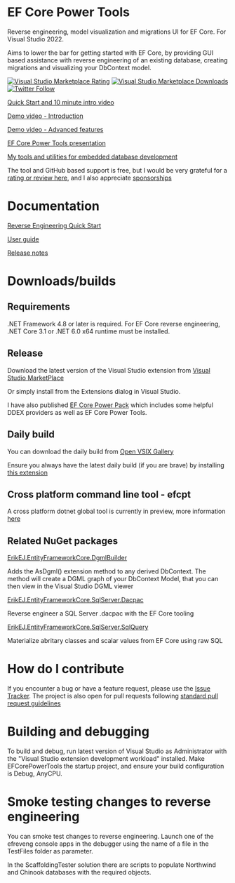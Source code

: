 # EF Core Power Tools

Reverse engineering, model visualization and migrations UI for EF Core. For Visual Studio 2022.

Aims to lower the bar for getting started with EF Core, by providing GUI based assistance with reverse engineering of an existing database, creating migrations and visualizing your DbContext model.

[![Visual Studio Marketplace Rating](https://img.shields.io/visual-studio-marketplace/r/ErikEJ.EFCorePowerTools)](https://marketplace.visualstudio.com/items?itemName=ErikEJ.EFCorePowerTools&ssr=false#review-details)
[![Visual Studio Marketplace Downloads](https://img.shields.io/visual-studio-marketplace/i/ErikEJ.EFCorePowerTools)](https://marketplace.visualstudio.com/items?itemName=ErikEJ.EFCorePowerTools&ssr=false#review-details)
[![Twitter Follow](https://img.shields.io/twitter/follow/ErikEJ.svg?style=social&label=Follow)](https://twitter.com/ErikEJ) 

[Quick Start and 10 minute intro video](https://github.com/ErikEJ/EFCorePowerTools/wiki/Reverse-Engineering-Quick-Start)

[Demo video - Introduction](https://youtu.be/uph-AGyOd8c)

[Demo video - Advanced features](https://youtu.be/3-Izu_qLDqY)

[EF Core Power Tools presentation](https://erikej.github.io/EFCorePowerTools/index.html)

[My tools and utilities for embedded database development](https://erikej.github.io/SqlCeToolbox/)

The tool and GitHub based support is free, but I would be very grateful for a [rating or review here](https://marketplace.visualstudio.com/items?itemName=ErikEJ.EFCorePowerTools&ssr=false#review-details), and I also appreciate [sponsorships](https://github.com/sponsors/ErikEJ)

# Documentation

[Reverse Engineering Quick Start](https://github.com/ErikEJ/EFCorePowerTools/wiki/Reverse-Engineering-Quick-Start)

[User guide](https://github.com/ErikEJ/EFCorePowerTools/wiki)

[Release notes](https://github.com/ErikEJ/EFCorePowerTools/wiki/Release-notes)

# Downloads/builds

## Requirements 

.NET Framework 4.8 or later is required. For EF Core reverse engineering, .NET Core 3.1 or .NET 6.0 x64 runtime must be installed.

## Release

Download the latest version of the Visual Studio extension from [Visual Studio MarketPlace](https://marketplace.visualstudio.com/items?itemName=ErikEJ.EFCorePowerTools)

Or simply install from the Extensions dialog in Visual Studio.

I have also published [EF Core Power Pack](https://marketplace.visualstudio.com/items?itemName=ErikEJ.EFCorePowerPack) which includes some helpful DDEX providers as well as EF Core Power Tools.

## Daily build

You can download the daily build from [Open VSIX Gallery](https://www.vsixgallery.com/extension/f4c4712c-ceae-4803-8e52-0e2049d5de9f)

Ensure you always have the latest daily build (if you are brave) by installing [this extension](https://marketplace.visualstudio.com/items?itemName=MadsKristensen.VSIXGallery-nightlybuilds)

## Cross platform command line tool - efcpt

A cross platform dotnet global tool is currently in preview, more information [here](https://github.com/ErikEJ/EFCorePowerTools/blob/master/src/GUI/efcpt/readme.md)

## Related NuGet packages

[ErikEJ.EntityFrameworkCore.DgmlBuilder](https://github.com/ErikEJ/EFCorePowerTools/blob/master/src/GUI/ErikEJ.EntityFrameworkCore.DgmlBuilder/readme.md)

Adds the AsDgml() extension method to any derived DbContext. The method will create a DGML graph of your DbContext Model, that you can then view in the Visual Studio DGML viewer

[ErikEJ.EntityFrameworkCore.SqlServer.Dacpac](https://github.com/ErikEJ/EFCorePowerTools/blob/master/src/GUI/ErikEJ.EntityFrameworkCore.SqlServer.Dacpac/readme.md)

Reverse engineer a SQL Server .dacpac with the EF Core tooling

[ErikEJ.EntityFrameworkCore.SqlServer.SqlQuery](https://github.com/ErikEJ/EFCorePowerTools/blob/master/src/GUI/ErikEJ.EntityFrameworkCore.SqlServer.SqlQuery/readme.md)

Materialize abritary classes and scalar values from EF Core using raw SQL

# How do I contribute

If you encounter a bug or have a feature request, please use the [Issue Tracker](https://github.com/ErikEJ/EFCorePowerTools/issues/new). The project is also open for pull requests following [standard pull request guidelines](https://github.com/dotnet/aspnetcore/blob/master/CONTRIBUTING.md)

# Building and debugging

To build and debug, run latest version of Visual Studio as Administrator with the "Visual Studio extension development workload" installed. Make EFCorePowerTools the startup project, and ensure your build configuration is Debug, AnyCPU.

# Smoke testing changes to reverse engineering
You can smoke test changes to reverse engineering. Launch one of the efreveng console apps in the debugger using the name of a file in the TestFiles folder as parameter.

In the ScaffoldingTester solution there are scripts to populate Northwind and Chinook databases with the required objects.
